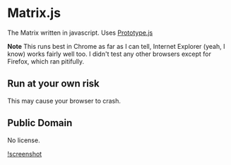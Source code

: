 Matrix.js
==========
The Matrix written in javascript.
Uses [Prototype.js](http://prototypejs.org/)

**Note** This runs best in Chrome as far as I can tell, Internet Explorer (yeah, I know) works fairly well too. I didn't test any other browsers except for Firefox, which ran pitifully.

## Run at your own risk
This may cause your browser to crash.

## Public Domain
No license.

[!screenshot](http://puu.sh/3UEJQ.png)